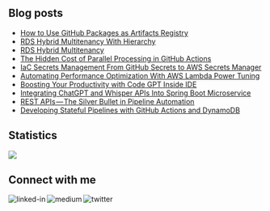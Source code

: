
## Blog posts
<!-- BLOG-POST-LIST:START -->
- [How to Use GitHub Packages as Artifacts Registry](https://betterprogramming.pub/a-practical-guide-on-using-github-packages-as-artifacts-registry-ec5d2aaca0cd?source=rss-ce7cd5b8b74a------2)
- [RDS Hybrid Multitenancy With Hierarchy](https://betterprogramming.pub/rds-hybrid-multitenancy-with-hierarchy-5e9812c98183?source=rss-ce7cd5b8b74a------2)
- [RDS Hybrid Multitenancy](https://betterprogramming.pub/rds-hybrid-multitenancy-e13e0c2b3900?source=rss-ce7cd5b8b74a------2)
- [The Hidden Cost of Parallel Processing in GitHub Actions](https://betterprogramming.pub/the-hidden-cost-of-parallel-processing-in-github-actions-63f25b2d5f6a?source=rss-ce7cd5b8b74a------2)
- [IaC Secrets Management From GitHub Secrets to AWS Secrets Manager](https://betterprogramming.pub/iac-secrets-management-from-github-secrets-to-aws-secrets-manager-63bb4fdd5992?source=rss-ce7cd5b8b74a------2)
- [Automating Performance Optimization With AWS Lambda Power Tuning](https://betterprogramming.pub/automating-performance-optimization-with-aws-lambda-power-tuning-d295e7141ecc?source=rss-ce7cd5b8b74a------2)
- [Boosting Your Productivity with Code GPT Inside IDE](https://medium.com/@wenqiglantz/boosting-your-productivity-with-code-gpt-inside-ide-895a31bb7aa2?source=rss-ce7cd5b8b74a------2)
- [Integrating ChatGPT and Whisper APIs Into Spring Boot Microservice](https://betterprogramming.pub/integrating-chatgpt-and-whisper-apis-into-spring-boot-microservice-5545e2ea44fc?source=rss-ce7cd5b8b74a------2)
- [REST APIs — The Silver Bullet in Pipeline Automation](https://betterprogramming.pub/rest-apis-the-silver-bullet-in-pipeline-automation-7dbfbb8a85da?source=rss-ce7cd5b8b74a------2)
- [Developing Stateful Pipelines with GitHub Actions and DynamoDB](https://betterprogramming.pub/developing-stateful-pipelines-with-github-actions-and-dynamodb-3e0076d73819?source=rss-ce7cd5b8b74a------2)
<!-- BLOG-POST-LIST:END -->

## Statistics
<img src="https://github-readme-stats.vercel.app/api?username=wenqiglantz&theme=light">

## Connect with me
[<img align="left" alt="linked-in" src="https://img.shields.io/badge/linkedin-%230077B5.svg?&style=for-the-badge&logo=linkedin&logoColor=white" />](https://www.linkedin.com/in/wenqi-glantz-b5448a5a/)
[<img align="left" alt="medium" src="https://img.shields.io/badge/medium-%2312100E.svg?&style=for-the-badge&logo=medium&logoColor=white" />](https://medium.com/@wenqiglantz)
[<img align="left" alt="twitter" src="https://img.shields.io/badge/Twitter-blue?style=for-the-badge&logo=twitter&logoColor=white" />](https://twitter.com/@wenqi_glantz)
<br>
<br>
